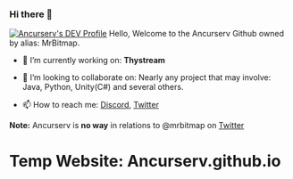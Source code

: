 ### Hi there 👋
[![Ancurserv's DEV Profile](https://d2fltix0v2e0sb.cloudfront.net/dev-badge.svg)](https://dev.to/ancurserv)
Hello, Welcome to the Ancurserv Github owned by alias: MrBitmap.


- 🔭 I’m currently working on: **Thystream**

- 👯 I’m looking to collaborate on: Nearly any project that may involve: Java, Python, Unity(C#) and several others.

- 📫 How to reach me: [Discord](https://discord.gg/pbfkM35), [Twitter](https://twitter.com/ancurserv?s=09)

**Note:** Ancurserv is **no way** in relations to @mrbitmap on [Twitter](https://twitter.com/mrbitmap?s=09)

# Temp Website: Ancurserv.github.io
<!--
**Ancurserv/Ancurserv** is a ✨ _special_ ✨ repository because its `README.md` (this file) appears on your GitHub profile.

Here are some ideas to get you started:

- 🔭 I’m currently working on ...
- 🌱 I’m currently learning ...
- 👯 I’m looking to collaborate on ...
- 🤔 I’m looking for help with ...
- 💬 Ask me about ...
- 📫 How to reach me: ...
- 😄 Pronouns: ...
- ⚡ Fun fact: ...
-->
